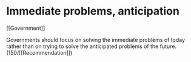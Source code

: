 # Immediate problems, anticipation

[[Government]]

Governments should focus on solving the immediate problems of today rather than on trying to solve the anticipated problems of the future.
(150/[[Recommendation]])